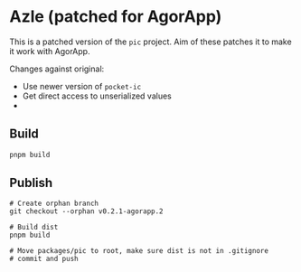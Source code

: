 # Azle (patched for AgorApp)

This is a patched version of the `pic` project. Aim of these patches it to make it work with AgorApp.

Changes against original:

- Use newer version of `pocket-ic`
- Get direct access to unserialized values
-

## Build

```bash
pnpm build
```

## Publish

```
# Create orphan branch
git checkout --orphan v0.2.1-agorapp.2

# Build dist
pnpm build

# Move packages/pic to root, make sure dist is not in .gitignore
# commit and push
```
